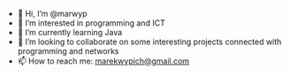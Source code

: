 - 👋 Hi, I’m @marwyp
- 👀 I’m interested in programming and ICT
- 🌱 I’m currently learning Java
- 💞️ I’m looking to collaborate on some interesting projects connected with programming and networks
- 📫 How to reach me: marekwypich@gmail.com

<!---
marwyp/marwyp is a ✨ special ✨ repository because its `README.md` (this file) appears on your GitHub profile.
You can click the Preview link to take a look at your changes.
--->
